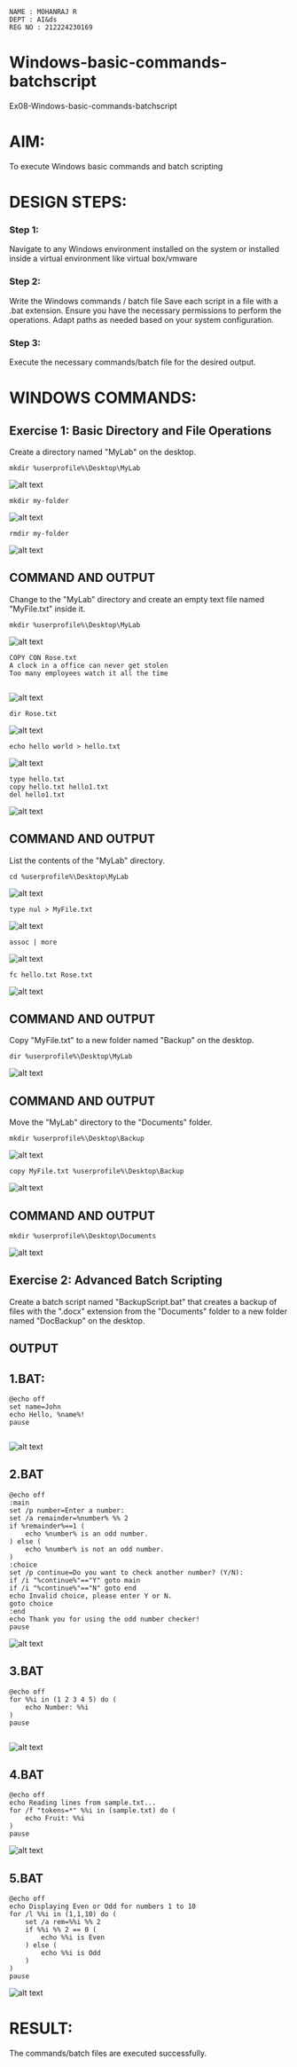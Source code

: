 ```
NAME : MOHANRAJ R
DEPT : AI&ds
REG NO : 212224230169

```




# Windows-basic-commands-batchscript
Ex08-Windows-basic-commands-batchscript

# AIM:
To execute Windows basic commands and batch scripting

# DESIGN STEPS:

### Step 1:

Navigate to any Windows environment installed on the system or installed inside a virtual environment like virtual box/vmware 

### Step 2:

Write the Windows commands / batch file
Save each script in a file with a .bat extension.
Ensure you have the necessary permissions to perform the operations.
Adapt paths as needed based on your system configuration.
### Step 3:

Execute the necessary commands/batch file for the desired output. 




# WINDOWS COMMANDS:
## Exercise 1: Basic Directory and File Operations
Create a directory named "MyLab" on the desktop.

```
mkdir %userprofile%\Desktop\MyLab
```
![alt text](image.png)

```
mkdir my-folder

```

![alt text](<img/Screenshot 2025-05-13 233805.png>)

```
rmdir my-folder

```
![alt text](<img/Screenshot 2025-05-13 233831.png>)

## COMMAND AND OUTPUT

Change to the "MyLab" directory and create an empty text file named "MyFile.txt" inside it.
```
mkdir %userprofile%\Desktop\MyLab
```
![alt text](image-1.png)

```
COPY CON Rose.txt
A clock in a office can never get stolen
Too many employees watch it all the time


```
![alt text](<img/Screenshot 2025-05-13 234028.png>)

```
dir Rose.txt

```
![alt text](<img/Screenshot 2025-05-13 234108.png>)

```
echo hello world > hello.txt

```
![alt text](<img/Screenshot 2025-05-13 234237.png>)

```
type hello.txt
copy hello.txt hello1.txt
del hello1.txt

```
![alt text](<img/Screenshot 2025-05-13 234237.png>)

## COMMAND AND OUTPUT

List the contents of the "MyLab" directory.
```
cd %userprofile%\Desktop\MyLab
```
![alt text](image-2.png)

```
type nul > MyFile.txt
```
![alt text](image-3.png)
```
assoc | more

```
![alt text](<img/Screenshot 2025-05-13 234309.png>)

```
fc hello.txt Rose.txt

```
![alt text](<img/Screenshot 2025-05-13 234408.png>)

## COMMAND AND OUTPUT

Copy "MyFile.txt" to a new folder named "Backup" on the desktop.
```
dir %userprofile%\Desktop\MyLab
```
![alt text](image-4.png)

## COMMAND AND OUTPUT

Move the "MyLab" directory to the "Documents" folder.
```
mkdir %userprofile%\Desktop\Backup
```

![alt text](image-5.png)

```
copy MyFile.txt %userprofile%\Desktop\Backup
```
![alt text](image-6.png)

## COMMAND AND OUTPUT
```
mkdir %userprofile%\Desktop\Documents
```
![alt text](image-7.png)

## Exercise 2: Advanced Batch Scripting
Create a batch script named "BackupScript.bat" that creates a backup of files with the ".docx" extension from the "Documents" folder to a new folder named "DocBackup" on the desktop.







## OUTPUT

## 1.BAT:
```
@echo off
set name=John
echo Hello, %name%!
pause


```
![alt text](<img/Screenshot 2025-05-13 234648.png>)

## 2.BAT
```
@echo off
:main
set /p number=Enter a number: 
set /a remainder=%number% %% 2
if %remainder%==1 (
    echo %number% is an odd number.
) else (
    echo %number% is not an odd number.
)
:choice
set /p continue=Do you want to check another number? (Y/N): 
if /i "%continue%"=="Y" goto main
if /i "%continue%"=="N" goto end
echo Invalid choice, please enter Y or N.
goto choice
:end
echo Thank you for using the odd number checker!
pause

```
![alt text](<img/Screenshot 2025-05-13 234734.png>)

## 3.BAT

```
@echo off
for %%i in (1 2 3 4 5) do (
    echo Number: %%i
)
pause


```
![alt text](<img/Screenshot 2025-05-13 234806.png>)

## 4.BAT

```
@echo off
echo Reading lines from sample.txt...
for /f "tokens=*" %%i in (sample.txt) do (
    echo Fruit: %%i
)
pause

```
![alt text](<img/Screenshot 2025-05-13 234827.png>)

## 5.BAT

```
@echo off
echo Displaying Even or Odd for numbers 1 to 10
for /l %%i in (1,1,10) do (
    set /a rem=%%i %% 2
    if %%i %% 2 == 0 (
        echo %%i is Even
    ) else (
        echo %%i is Odd
    )
)
pause

```
![alt text](<img/Screenshot 2025-05-13 234928.png>)


# RESULT:
The commands/batch files are executed successfully.

